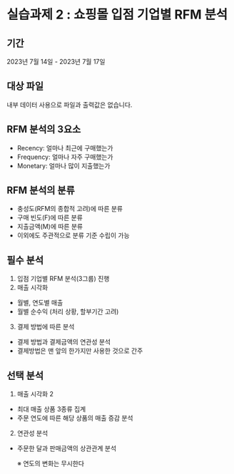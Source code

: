 # 실습과제 2 : 쇼핑몰 입점 기업별 RFM 분석
## 기간
2023년 7월 14일 - 2023년 7월 17일

## 대상 파일
내부 데이터 사용으로 파일과 출력값은 없습니다.
## RFM 분석의 3요소
- Recency: 얼마나 최근에 구매했는가
- Frequency: 얼마나 자주 구매했는가
- Monetary: 얼마나 많이 지출했는가

## RFM 분석의 분류
- 충성도(RFM의 종합적 고려)에 따른 분류
- 구매 빈도(F)에 따른 분류
- 지출금액(M)에 따른 분류
- 이외에도 주관적으로 분류 기준 수립이 가능

## 필수 분석
1. 입점 기업별 RFM 분석(3그룹) 진행
2. 매출 시각화
- 월별, 연도별 매출
- 월별 순수익 (처리 상황, 할부기간 고려)
3. 결제 방법에 따른 분석
- 결제 방법과 결제금액의 연관성 분석
- 결제방법은 맨 앞의 한가지만 사용한 것으로 간주

## 선택 분석
1. 매출 시각화 2
- 최대 매출 상품 3종류 집계
-  주문 연도에 따른 해당 상품의 매출 증감 분석
2. 연관성 분석
- 주문한 달과 판매금액의 상관관계 분석

    ※ 연도의 변화는 무시한다
